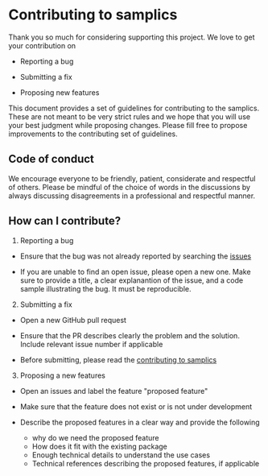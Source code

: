 # Contributing to samplics

Thank you so much for considering supporting this project. We love to get your contribution on

- Reporting a bug

- Submitting a fix

- Proposing new features

This document provides a set of guidelines for contributing to the samplics. These are not meant to be very strict rules and we hope that you will use your best judgment while proposing changes. Please fill free to propose improvements to the contributing set of guidelines.

## Code of conduct

We encourage everyone to be friendly, patient, considerate and respectful of others. Please be mindful of the choice of words in the discussions by always discussing disagreements in a professional and respectful manner.

## How can I contribute?

1. Reporting a bug

- Ensure that the bug was not already reported by searching the [issues](https://github.com/issues)

- If you are unable to find an open issue, please open a new one. Make sure to provide a title, a clear explanantion of the issue, and a code sample illustrating the bug. It must be reproducible.

2. Submitting a fix

- Open a new GitHub pull request

- Ensure that the PR describes clearly the problem and the solution. Include relevant issue number if applicable

- Before submitting, please read the [contributing to samplics](https://github.com/CONTRIBUTING.md)

3. Proposing a new features

- Open an issues and label the feature "proposed feature"

- Make sure that the feature does not exist or is not under development

- Describe the proposed features in a clear way and provide the following
  - why do we need the proposed feature
  - How does it fit with the existing package
  - Enough technical details to understand the use cases
  - Technical references describing the proposed features, if applicable
